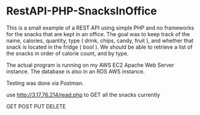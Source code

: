 # RestAPI-PHP-SnacksInOffice
 This is a small example of a REST API using simple PHP and no frameworks for the snacks that are kept in an office. The goal was to keep track of the name, calories, quantity, type ( drink, chips, candy, fruit ), and whether that snack is located in the fridge ( bool ). We should be able to retrieve a list of the snacks in order of calorie count, and by type.
 
 The actual program is running on my AWS EC2 Apache Web Server instance. The database is also in an RDS AWS instance.

 Testing was done via Postman.

 use  http://3.17.76.214/read.php to GET all the snacks currently

 GET
 POST
 PUT
 DELETE 
